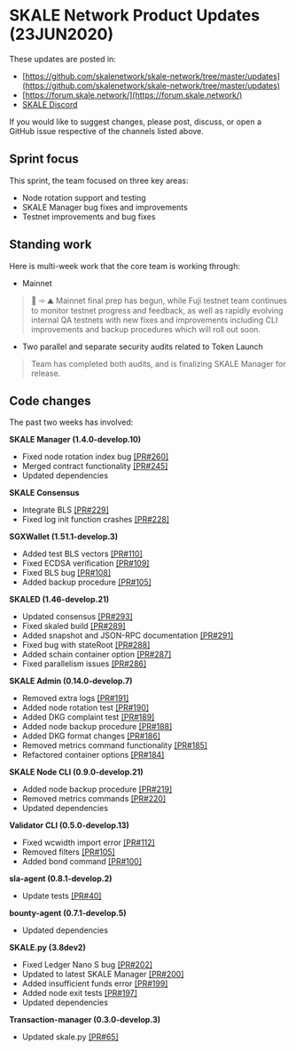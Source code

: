 # SKALE Network Product Updates (23JUN2020)

These updates are posted in: 
* [https://github.com/skalenetwork/skale-network/tree/master/updates](https://github.com/skalenetwork/skale-network/tree/master/updates)
* [https://forum.skale.network/](https://forum.skale.network/)
* [SKALE Discord](https://discord.gg/vvUtWJB)

If you would like to suggest changes, please post, discuss, or open a GitHub issue respective of the channels listed above.

## Sprint focus 

This sprint, the team focused on three key areas:

* Node rotation support and testing
* SKALE Manager bug fixes and improvements
* Testnet improvements and bug fixes

## Standing work

Here is multi-week work that the core team is working through:

* Mainnet
 
> 🗻 ➾ ⛰ Mainnet final prep has begun, while Fuji testnet team continues to monitor testnet progress and feedback, as well as rapidly evolving internal QA testnets with new fixes and improvements including CLI improvements and backup procedures which will roll out soon. 

* Two parallel and separate security audits related to Token Launch

> Team has completed both audits, and is finalizing SKALE Manager for release.

## Code changes

The past two weeks has involved:

**SKALE Manager (1.4.0-develop.10)**

-   Fixed node rotation index bug [\[PR#260\]](https://github.com/skalenetwork/skale-manager/pull/260)
-   Merged contract functionality [\[PR#245\]](https://github.com/skalenetwork/skale-manager/pull/245)
-   Updated dependencies

**SKALE Consensus**

-   Integrate BLS [\[PR#229\]](https://github.com/skalenetwork/skale-consensus/pull/229)
-   Fixed log init function crashes [\[PR#228\]](https://github.com/skalenetwork/skale-consensus/pull/228)

**SGXWallet (1.51.1-develop.3)**

-   Added test BLS vectors [\[PR#110\]](https://github.com/skalenetwork/SGXWallet/pull/110)
-   Fixed ECDSA verification [\[PR#109\]](https://github.com/skalenetwork/SGXWallet/pull/109)
-   Fixed BLS bug [\[PR#108\]](https://github.com/skalenetwork/SGXWallet/pull/108)
-   Added backup procedure [\[PR#105\]](https://github.com/skalenetwork/SGXWallet/pull/105)

**SKALED (1.46-develop.21)**

-   Updated consensus [\[PR#293\]](https://github.com/skalenetwork/skaled/pull/293)
-   Fixed skaled build [\[PR#289\]](https://github.com/skalenetwork/skaled/pull/289)
-   Added snapshot and JSON-RPC documentation [\[PR#291\]](https://github.com/skalenetwork/skaled/pull/291)
-   Fixed bug with stateRoot [\[PR#288\]](https://github.com/skalenetwork/skaled/pull/288)
-   Added schain container option [\[PR#287\]](https://github.com/skalenetwork/skaled/pull/287)
-   Fixed parallelism issues [\[PR#286\]](https://github.com/skalenetwork/skaled/pull/286)

**SKALE Admin (0.14.0-develop.7)**

-   Removed extra logs [\[PR#191\]](https://github.com/skalenetwork/skale-admin/pull/191)
-   Added node rotation test [\[PR#190\]](https://github.com/skalenetwork/skale-admin/pull/190)
-   Added DKG complaint test [\[PR#189\]](https://github.com/skalenetwork/skale-admin/pull/189)
-   Added node backup procedure [\[PR#188\]](https://github.com/skalenetwork/skale-admin/pull/188)
-   Added DKG format changes [\[PR#186\]](https://github.com/skalenetwork/skale-admin/pull/186)
-   Removed metrics command functionality [\[PR#185\]](https://github.com/skalenetwork/skale-admin/pull/185)
-   Refactored container options [\[PR#184\]](https://github.com/skalenetwork/skale-admin/pull/184)

**SKALE Node CLI (0.9.0-develop.21)**

-   Added node backup procedure [\[PR#219\]](https://github.com/skalenetwork/skale-node-cli/pull/219)
-   Removed metrics commands [\[PR#220\]](https://github.com/skalenetwork/skale-node-cli/pull/220)
-   Updated dependencies

**Validator CLI (0.5.0-develop.13)**

-   Fixed wcwidth import error [\[PR#112\]](https://github.com/skalenetwork/validator-cli/pull/112)
-   Removed filters [\[PR#105\]](https://github.com/skalenetwork/validator-cli/pull/105)
-   Added bond command [\[PR#100\]](https://github.com/skalenetwork/validator-cli/pull/100)

**sla-agent (0.8.1-develop.2)**

-   Update tests [\[PR#40\]](https://github.com/skalenetwork/sla-agent/pull/40)

**bounty-agent (0.7.1-develop.5)**

-   Updated dependencies

**SKALE.py (3.8dev2)**

- Fixed Ledger Nano S bug [\[PR#202\]](https://github.com/skalenetwork/skale.py/pull/202)
- Updated to latest SKALE Manager [\[PR#200\]](https://github.com/skalenetwork/skale.py/pull/200)
- Added insufficient funds error [\[PR#199\]](https://github.com/skalenetwork/skale.py/pull/199)
- Added node exit tests [\[PR#197\]](https://github.com/skalenetwork/skale.py/pull/197)
- Updated dependencies

**Transaction-manager (0.3.0-develop.3)**

- Updated skale.py [\[PR#65\]](https://github.com/skalenetwork/transaction-manager/pull/65)
